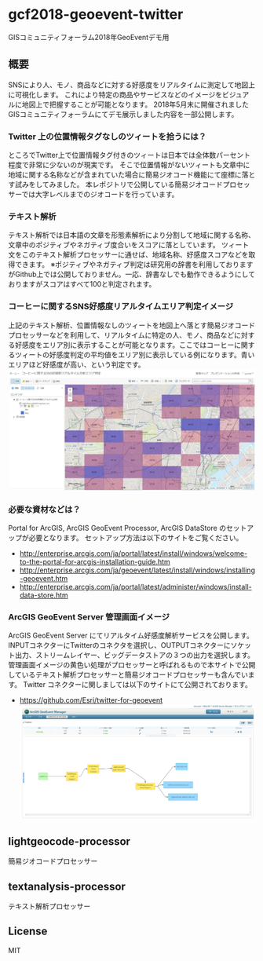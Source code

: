 # gcf2018-geoevent-twitter
GISコミュニティフォーラム2018年GeoEventデモ用

## 概要
SNSにより人、モノ、商品などに対する好感度をリアルタイムに測定して地図上に可視化します。
これにより特定の商品やサービスなどのイメージをビジュアルに地図上で把握することが可能となります。
2018年5月末に開催されましたGISコミュニティフォーラムにてデモ展示しました内容を一部公開します。

### Twitter 上の位置情報タグなしのツィートを拾うには？
ところでTwitter上で位置情報タグ付きのツィートは日本では全体数パーセント程度で非常に少ないのが現実です。
そこで位置情報がないツィートも文章中に地域に関する名称などが含まれていた場合に簡易ジオコード機能にて座標に落とす試みをしてみました。
本レポジトリで公開している簡易ジオコードプロセッサーでは大字レベルまでのジオコードを行っています。

### テキスト解析
テキスト解析では日本語の文章を形態素解析により分割して地域に関する名称、文章中のポジティブやネガティブ度合いをスコアに落としています。
ツィート文をこのテキスト解析プロセッサーに通せば、地域名称、好感度スコアなどを取得できます。
※ポジティブやネガティブ判定は研究用の辞書を利用しておりますがGithub上では公開しておりません。一応、辞書なしでも動作できるようにしておりますがスコアはすべて100と判定されます。

### コーヒーに関するSNS好感度リアルタイムエリア判定イメージ
上記のテキスト解析、位置情報なしのツィートを地図上へ落とす簡易ジオコードプロセッサーなどを利用して、リアルタイムに特定の人、モノ、商品などに対する好感度をエリア別に表示することが可能となります。ここではコーヒーに関するツィートの好感度判定の平均値をエリア別に表示している例になります。青いエリアほど好感度が高い、という判定です。
![コーヒーに関するSNS好感度リアルタイムエリア判定イメージ](https://github.com/EJHattori/gcf2018-geoevent-twitter/blob/master/images/sns_area_coffee_tokyo.JPG)

### 必要な資材などは？
Portal for ArcGIS, ArcGIS GeoEvent Processor, ArcGIS DataStore のセットアップが必要となります。
セットアップ方法は以下のサイトをご覧ください。
* http://enterprise.arcgis.com/ja/portal/latest/install/windows/welcome-to-the-portal-for-arcgis-installation-guide.htm
* http://enterprise.arcgis.com/ja/geoevent/latest/install/windows/installing-geoevent.htm
* http://enterprise.arcgis.com/ja/portal/latest/administer/windows/install-data-store.htm

### ArcGIS GeoEvent Server 管理画面イメージ
ArcGIS GeoEvent Server にてリアルタイム好感度解析サービスを公開します。
INPUTコネクターにTwitterのコネクタを選択し、OUTPUTコネクターにソケット出力、ストリームレイヤー、ビッグデータストアの３つの出力を選択します。
管理画面イメージの黄色い処理がプロセッサーと呼ばれるもので本サイトで公開しているテキスト解析プロセッサーと簡易ジオコードプロセッサーも含んでいます。
Twitter コネクターに関しましては以下のサイトにて公開されております。
* https://github.com/Esri/twitter-for-geoevent
![ArcGIS GeoEvent Server 管理画面イメージ](https://github.com/EJHattori/gcf2018-geoevent-twitter/blob/master/images/geoevent_manager_sample.PNG)

## lightgeocode-processor
簡易ジオコードプロセッサー

## textanalysis-processor
テキスト解析プロセッサー

## License
MIT

